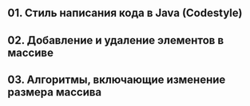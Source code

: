 ## 01. Стиль написания кода в Java (Codestyle)
## 02. Добавление и удаление элементов в массиве
## 03. Алгоритмы, включающие изменение размера массива